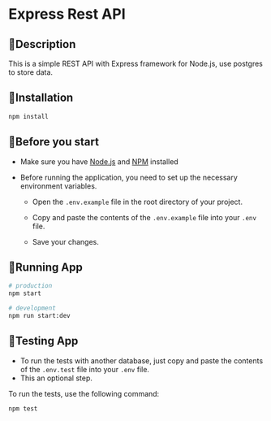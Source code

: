 # Express Rest API

## 📖Description

This is a simple REST API with Express framework for Node.js, use postgres to store data.

## 🚀Installation
  ```bash
  npm install
  ```

## 📝Before you start

- Make sure you have [Node.js](https://nodejs.org) and [NPM](https://www.npmjs.com/) installed

- Before running the application, you need to set up the necessary environment variables.

   - Open the `.env.example` file in the root directory of your project.

   - Copy and paste the contents of the `.env.example` file into your `.env` file.

   - Save your changes.

## 🔭Running App
  ```bash
  # production
  npm start

  # development
  npm run start:dev
  ```

## 🚅Testing App

- To run the tests with another database, just copy and paste the contents of the `.env.test` file into your `.env` file.
- This an optional step.


To run the tests, use the following command:
  ```bash
  npm test
  ```
